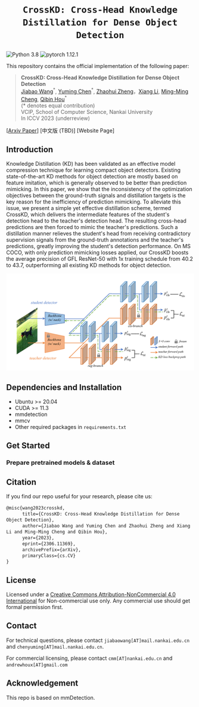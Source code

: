 # <p align=center>  `CrossKD: Cross-Head Knowledge Distillation for Dense Object Detection` </p>

![Python 3.8](https://img.shields.io/badge/python-3.8-g) ![pytorch 1.12.1](https://img.shields.io/badge/pytorch-1.12.0-blue.svg) 

This repository contains the official implementation of the following paper:
> **CrossKD: Cross-Head Knowledge Distillation for Dense Object Detection**<br>
> [Jiabao Wang](https://scholar.google.co.uk/citations?hl=en&user=S9ErhhEAAAAJ)<sup>\*</sup>, [Yuming Chen](https://github.com/FishAndWasabi/)<sup>\*</sup>, [Zhaohui Zheng](https://scholar.google.co.uk/citations?hl=en&user=0X71NDYAAAAJ)，[Xiang Li](http://implus.github.io/), [Ming-Ming Cheng](https://mmcheng.net/cmm), [Qibin Hou](https://houqb.github.io/)<sup>\*</sup>  <br>
> (\* denotes equal contribution) <br>
> VCIP, School of Computer Science, Nankai University <br>
> In ICCV 2023 (underreview) <br>


[[Arxiv Paper](https://arxiv.org/abs/2306.11369)]
[中文版 (TBD)]
[Website Page]

## Introduction

Knowledge Distillation (KD) has been validated as an effective model compression technique for learning compact object detectors.
Existing state-of-the-art KD methods for object detection are mostly based on feature imitation, which is generally observed to be better than prediction mimicking. 
In this paper, we show that the inconsistency of the optimization objectives between the ground-truth signals and distillation targets is the key reason for the inefficiency of prediction mimicking.
To alleviate this issue, we present a simple yet effective distillation scheme, termed CrossKD, which delivers the intermediate features of the student's detection head to the teacher's detection head. 
The resulting cross-head predictions are then forced to mimic the teacher's predictions.
Such a distillation manner relieves the student's head from receiving contradictory supervision signals from the ground-truth annotations and the teacher's predictions, greatly improving the student's detection performance.
On MS COCO, with only prediction mimicking losses applied, our CrossKD boosts the average precision of GFL ResNet-50 with 1x training schedule from 40.2 to 43.7, outperforming all existing KD methods for object detection.



![struture](assets/structure.png)


## Dependencies and Installation

- Ubuntu >= 20.04
- CUDA >= 11.3
- mmdetection
- mmcv
- Other required packages in `requirements.txt`






## Get Started
### Prepare pretrained models & dataset


## Citation
If you find our repo useful for your research, please cite us:
```
@misc{wang2023crosskd,
      title={CrossKD: Cross-Head Knowledge Distillation for Dense Object Detection}, 
      author={Jiabao Wang and Yuming Chen and Zhaohui Zheng and Xiang Li and Ming-Ming Cheng and Qibin Hou},
      year={2023},
      eprint={2306.11369},
      archivePrefix={arXiv},
      primaryClass={cs.CV}
}
```

## License
Licensed under a [Creative Commons Attribution-NonCommercial 4.0 International](https://creativecommons.org/licenses/by-nc/4.0/) for Non-commercial use only.
Any commercial use should get formal permission first.

## Contact

For technical questions, please contact `jiabaowang[AT]mail.nankai.edu.cn` and `chenyuming[AT]mail.nankai.edu.cn`.

For commercial licensing, please contact `cmm[AT]nankai.edu.cn` and `andrewhoux[AT]gmail.com`


## Acknowledgement


This repo is based on mmDetection.
